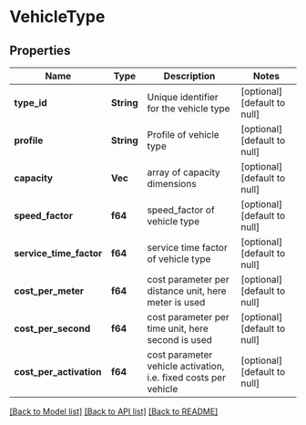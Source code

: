 # VehicleType

## Properties
Name | Type | Description | Notes
------------ | ------------- | ------------- | -------------
**type_id** | **String** | Unique identifier for the vehicle type | [optional] [default to null]
**profile** | **String** | Profile of vehicle type | [optional] [default to null]
**capacity** | **Vec<i32>** | array of capacity dimensions | [optional] [default to null]
**speed_factor** | **f64** | speed_factor of vehicle type | [optional] [default to null]
**service_time_factor** | **f64** | service time factor of vehicle type | [optional] [default to null]
**cost_per_meter** | **f64** | cost parameter per distance unit, here meter is used | [optional] [default to null]
**cost_per_second** | **f64** | cost parameter per time unit, here second is used | [optional] [default to null]
**cost_per_activation** | **f64** | cost parameter vehicle activation, i.e. fixed costs per vehicle | [optional] [default to null]

[[Back to Model list]](../README.md#documentation-for-models) [[Back to API list]](../README.md#documentation-for-api-endpoints) [[Back to README]](../README.md)


